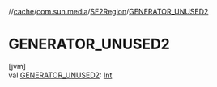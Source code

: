 //[cache](../../../index.md)/[com.sun.media](../index.md)/[SF2Region](index.md)/[GENERATOR_UNUSED2](-g-e-n-e-r-a-t-o-r_-u-n-u-s-e-d2.md)

# GENERATOR_UNUSED2

[jvm]\
val [GENERATOR_UNUSED2](-g-e-n-e-r-a-t-o-r_-u-n-u-s-e-d2.md): [Int](https://kotlinlang.org/api/latest/jvm/stdlib/kotlin/-int/index.html)

